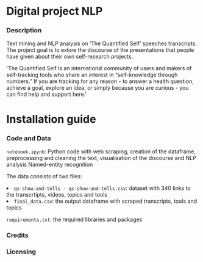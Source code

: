 # Digital project NLP
### Description
Text mining and NLP analysis on ‘The Quantified Self’ speeches transcripts.
The project goal is to exlore the discourse of the presentations that people have given about their own self-research projects. 

'The Quantified Self is an international community of users and makers of self-tracking tools who share an interest in “self-knowledge through numbers.” If you are tracking for any reason - to answer a health question, achieve a goal, explore an idea, or simply because you are curious - you can find help and support here.'


# Installation guide
### Code and Data
<code>notebook.ipynb</code>: Python code with web scraping,  creation of the dataframe, preprocessing and cleaning the text, visualisation of the discourse and NLP analysis Named-entity recognition

The data consists of two files:
<li><code>qs-show-and-tells - qs-show-and-tells.csv</code>: dataset with 340 links to the transcrtipts, videos, topics and tools
  
<li><code>final_data.csv</code>: the output dataframe with scraped transcripts, tools and topics
  
<code>requirements.txt</code>: the required libraries and packages

### Credits

### Licensing
